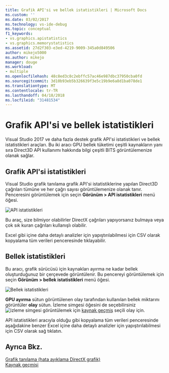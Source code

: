 ```yaml
---
title: Grafik API'si ve bellek istatistikleri | Microsoft Docs
ms.custom: ''
ms.date: 03/02/2017
ms.technology: vs-ide-debug
ms.topic: conceptual
f1_keywords:
- vs.graphics.apistatistics
- vs.graphics.memorystatistics
ms.assetid: 27d2f303-e3ed-4219-9009-345a0d849506
author: mikejo5000
ms.author: mikejo
manager: douge
ms.workload:
- multiple
ms.openlocfilehash: 48c8ed3c8c2ebffc57ac46e987dbc37950cba0fd
ms.sourcegitcommit: 3d10b93eb5b326639f3e5c19b9e6a8d1ba078de1
ms.translationtype: MT
ms.contentlocale: tr-TR
ms.lasthandoff: 04/18/2018
ms.locfileid: "31481534"
---
```

# <a name="graphics-api-and-memory-statistics"></a>Grafik API'si ve bellek istatistikleri
<!-- VERSIONLESS -->
Visual Studio 2017 ve daha fazla destek grafik API'si istatistikleri ve bellek istatistikleri araçları.  Bu iki aracı GPU bellek tüketimi çeşitli kaynakların yanı sıra Direct3D API kullanımı hakkında bilgi çeşitli BITS görüntülemenize olanak sağlar.

## <a name="graphics-api-statistics"></a>Grafik API'si istatistikleri
Visual Studio grafik tanılama grafik API'si istatistiklerine yapılan Direct3D çağrıları tümüne ve her çağrı sayısı görüntülemenize olanak tanır.  Penceresini görüntülemek için seçin **Görünüm > API istatistikleri** menü öğesi.

![API istatistikleri](media/gfx_diag_api_statistics.png)

Bu araç, size bilmiyor olabilirler DirectX çağrıları yapıyorsanız bulmaya veya çok sık kuran çağrıları kullanışlı olabilir.

Excel gibi içine daha detaylı analizler için yapıştırılabilmesi için CSV olarak kopyalama tüm verileri penceresinde tıklayabilir.

## <a name="memory-statistics"></a>Bellek istatistikleri
Bu aracı, grafik sürücüsü için kaynakları ayırma ne kadar bellek oluşturduğunuz bir çerçevede görüntülenir.  Bu pencereyi görüntülemek için seçin **Görünüm > bellek istatistikleri** menü öğesi.

![Bellek istatistikleri](media/gfx_diag_memory_statistics.png)

**GPU ayırma** sütun görüntülenen olay tarafından kullanılan bellek miktarını görüntüler **olay** sütun.  İzleme simgesi öğesini de seçebilirsiniz ![izleme simgesi](media/gfx_watch.png) görüntülemek için [kaynak geçmiş](graphics-event-list.md#resource-history) seçili olay için.

API istatistikleri aracıyla olduğu gibi kopyalama tüm verileri penceresinde aşağıdakine benzer Excel içine daha detaylı analizler için yapıştırılabilmesi için CSV olarak sağ tıklatın.

## <a name="see-also"></a>Ayrıca Bkz.  
[Grafik tanılama (hata ayıklama DirectX grafik)](visual-studio-graphics-diagnostics.md)   
[Kaynak geçmişi](graphics-event-list.md#resource-history)
<!-- /VERSIONLESS -->